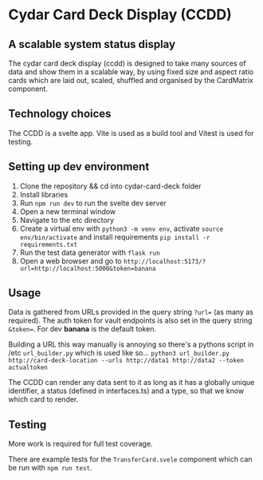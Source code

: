 # Cydar Card Deck Display (CCDD)
## A scalable system status display

The cydar card deck display (ccdd) is designed to take many sources of data and show them in a scalable way, by using fixed size and aspect ratio cards which are laid out, scaled, shuffled and organised by the CardMatrix component.

## Technology choices
The CCDD is a svelte app. Vite is used as a build tool and Vitest is used for testing.

## Setting up dev environment
1. Clone the repository && cd into cydar-card-deck folder
2. Install libraries
3. Run `npm run dev` to run the svelte dev server
4. Open a new terminal window
5. Navigate to the etc directory
6. Create a virtual env with `python3 -m venv env`, activate `source env/bin/activate` and install requirements `pip install -r requirements.txt` 
7. Run the test data generator with `flask run`
8. Open a web browser and go to `http://localhost:5173/?url=http://localhost:5000&token=banana`

## Usage
Data is gathered from URLs provided in the query string `?url=` (as many as required). The auth token for vault endpoints is also set in the query string `&token=`. For dev **banana** is the default token.

Building a URL this way manually is annoying so there's a pythons script in /etc `url_builder.py` which is used like so... 
`python3 url_builder.py http://card-deck-location --urls http://data1 http://data2 --token actualtoken`

The CCDD can render any data sent to it as long as it has a globally unique identifier, a status (defined in interfaces.ts) and a type, so that we know which card to render.

## Testing
More work is required for full test coverage.

There are example tests for the `TransferCard.svele` component which can be run with `npm run test`.

